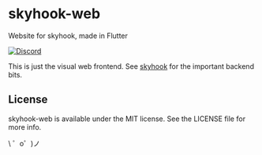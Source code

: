 # skyhook-web
Website for skyhook, made in Flutter

[![Discord](https://discordapp.com/api/guilds/303595820345851905/widget.png)](https://discord.gg/js7wD7p)

This is just the visual web frontend. See [skyhook](https://github.com/Commit451/skyhook) for the important backend bits.

## License
skyhook-web is available under the MIT license. See the LICENSE file for more info.

\ ゜o゜)ノ